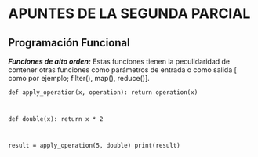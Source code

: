 # APUNTES DE LA SEGUNDA PARCIAL
## Programación Funcional 
<p><em><strong>Funciones de alto orden:</strong></em> Estas funciones tienen la peculidaridad de contener otras funciones como 
  parámetros de entrada o como salida [ como por ejemplo; filter(), map(), reduce()].</p>   

<code>def apply_operation(x, operation):
    return operation(x)

def double(x):
    return x * 2

result = apply_operation(5, double)
print(result)</code>
